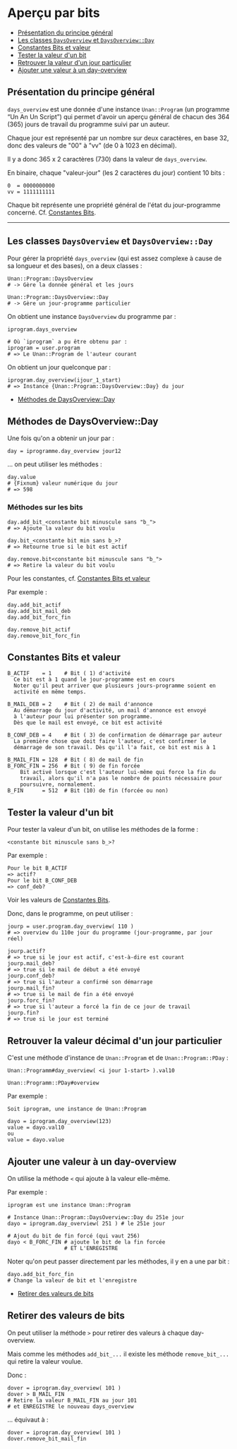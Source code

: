 # Aperçu par bits

* [Présentation du principe général](#principegeneralepresentation)
* [Les classes `DaysOverview` et `DaysOverview::Day`](#classedaysoverview)
* [Constantes Bits et valeur](#valeurdesbitesetconstantes)
* [Tester la valeur d'un bit](#testerpresencebit)
* [Retrouver la valeur d'un jour particulier](#retrouvervaleurjourparticulier)
* [Ajouter une valeur à un day-overview](#ajoutervaleuradayoverview)


<a name='principegeneralepresentation'></a>

## Présentation du principe général

`days_overview` est une donnée d'une instance `Unan::Program` (un programme “Un An Un Script”) qui permet d'avoir un aperçu général de chacun des 364 (365) jours de travail du programme suivi par un auteur.

Chaque jour est représenté par un nombre sur deux caractères, en base 32, donc des valeurs de "00" à "vv" (de 0 à 1023 en décimal).

Il y a donc 365 x 2 caractères (730) dans la valeur de `days_overview`.

En binaire, chaque "valeur-jour" (les 2 caractères du jour) contient 10 bits :

    0  = 0000000000
    vv = 1111111111

Chaque bit représente une propriété général de l'état du jour-programme concerné. Cf. [Constantes Bits](#valeurdesbitesetconstantes).

---------------------------------------------------------------------


<a name='classedaysoverview'></a>

## Les classes `DaysOverview` et `DaysOverview::Day`

Pour gérer la propriété `days_overview` (qui est assez complexe à cause de sa longueur et des bases), on a deux classes :

    Unan::Program::DaysOverview
    # -> Gère la donnée général et les jours

    Unan::Program::DaysOverview::Day
    # -> Gère un jour-programme particulier

On obtient une instance `DaysOverview` du programme par :

    iprogram.days_overview

    # Où `iprogram` a pu être obtenu par :
    iprogram = user.program
    # => Le Unan::Program de l'auteur courant

On obtient un jour quelconque par :

    iprogram.day_overview(ijour_1_start)
    # => Instance {Unan::Program::DaysOverview::Day} du jour

* [Méthodes de DaysOverview::Day](#methodededaysoverviewday)
<a name='methodededaysoverviewday'></a>

## Méthodes de DaysOverview::Day

Une fois qu'on a obtenir un jour par :

    day = iprogramme.day_overview jour12

… on peut utiliser les méthodes :

    day.value
    # {Fixnum} valeur numérique du jour
    # => 598

### Méthodes sur les bits

    day.add_bit_<constante bit minuscule sans "b_">
    # => Ajoute la valeur du bit voulu

    day.bit_<constante bit min sans b_>?
    # => Retourne true si le bit est actif

    day.remove.bit<constante bit minuscule sans "b_">
    # => Retire la valeur du bit voulu

Pour les constantes, cf. [Constantes Bits et valeur](#valeurdesbitesetconstantes)

Par exemple :

    day.add_bit_actif
    day.add_bit_mail_deb
    day.add_bit_forc_fin

    day.remove_bit_actif
    day.remove_bit_forc_fin


<a name='valeurdesbitesetconstantes'></a>

## Constantes Bits et valeur

    B_ACTIF    = 1    # Bit ( 1) d'activité
      Ce bit est à 1 quand le jour-programme est en cours
      Noter qu'il peut arriver que plusieurs jours-programme soient en
      activité en même temps.

    B_MAIL_DEB = 2    # Bit ( 2) de mail d'annonce
      Au démarrage du jour d'activité, un mail d'annonce est envoyé
      à l'auteur pour lui présenter son programme.
      Dès que le mail est envoyé, ce bit est activité

    B_CONF_DEB = 4    # Bit ( 3) de confirmation de démarrage par auteur
      La première chose que doit faire l'auteur, c'est confirmer le
      démarrage de son travail. Dès qu'il l'a fait, ce bit est mis à 1

    B_MAIL_FIN = 128  # Bit ( 8) de mail de fin
    B_FORC_FIN = 256  # Bit ( 9) de fin forcée
        Bit activé lorsque c'est l'auteur lui-même qui force la fin du
        travail, alors qu'il n'a pas le nombre de points nécessaire pour
        poursuivre, normalement.
    B_FIN      = 512  # Bit (10) de fin (forcée ou non)

<a name='testerpresencebit'></a>

## Tester la valeur d'un bit

Pour tester la valeur d'un bit, on utilise les méthodes de la forme :

    <constante bit minuscule sans b_>?

Par exemple :

    Pour le bit B_ACTIF
    => actif?
    Pour le bit B_CONF_DEB
    => conf_deb?

Voir les valeurs de [Constantes Bits](#valeurdesbitesetconstantes).

Donc, dans le programme, on peut utiliser :

    jourp = user.program.day_overview( 110 )
    # => overview du 110e jour du programme (jour-programme, par jour réel)

    jourp.actif?
    # => true si le jour est actif, c'est-à-dire est courant
    jourp.mail_deb?
    # => true si le mail de début a été envoyé
    jourp.conf_deb?
    # => true si l'auteur a confirmé son démarrage
    jourp.mail_fin?
    # => true si le mail de fin a été envoyé
    jourp.forc_fin?
    # => true si l'auteur a forcé la fin de ce jour de travail
    jourp.fin?
    # => true si le jour est terminé

<a name='retrouvervaleurjourparticulier'></a>

## Retrouver la valeur décimal d'un jour particulier

C'est une méthode d'instance de `Unan::Program` et de `Unan::Program::PDay` :


    Unan::Programm#day_overview( <i jour 1-start> ).val10

    Unan::Programm::PDay#overview

Par exemple :

    Soit iprogram, une instance de Unan::Program

    dayo = iprogram.day_overview(123)
    value = dayo.val10
    ou
    value = dayo.value

<a name='ajoutervaleuradayoverview'></a>

## Ajouter une valeur à un day-overview

On utilise la méthode `<` qui ajoute à la valeur elle-même.

Par exemple :

    iprogram est une instance Unan::Program

    # Instance Unan::Program::DaysOverview::Day du 251e jour
    dayo = iprogram.day_overview( 251 ) # le 251e jour

    # Ajout du bit de fin forcé (qui vaut 256)
    dayo < B_FORC_FIN # ajoute le bit de la fin forcée
                      # ET L'ENREGISTRE

Noter qu'on peut passer directement par les méthodes, il y en a une par bit :

    dayo.add_bit_forc_fin
    # Change la valeur de bit et l'enregistre

* [Retirer des valeurs de bits](#retirervaleurdebit)
<a name='retirervaleurdebit'></a>

## Retirer des valeurs de bits

On peut utiliser la méthode `>` pour retirer des valeurs à chaque day-overview.

Mais comme les méthodes `add_bit_...` il existe les méthode `remove_bit_...` qui retire la valeur voulue.

Donc :

    dover = iprogram.day_overview( 101 )
    dover > B_MAIL_FIN
    # Retire la valeur B_MAIL_FIN au jour 101
    # et ENREGISTRE le nouveau days_overview

… équivaut à :

    dover = iprogram.day_overview( 101 )
    dover.remove_bit_mail_fin
